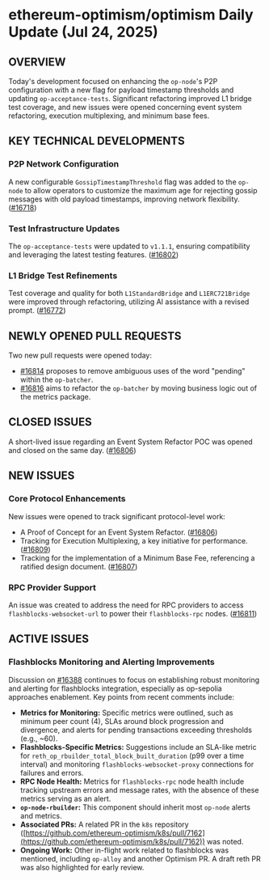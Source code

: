 # ethereum-optimism/optimism Daily Update (Jul 24, 2025)

## OVERVIEW 
Today's development focused on enhancing the `op-node`'s P2P configuration with a new flag for payload timestamp thresholds and updating `op-acceptance-tests`. Significant refactoring improved L1 bridge test coverage, and new issues were opened concerning event system refactoring, execution multiplexing, and minimum base fees.

## KEY TECHNICAL DEVELOPMENTS

### P2P Network Configuration
A new configurable `GossipTimestampThreshold` flag was added to the `op-node` to allow operators to customize the maximum age for rejecting gossip messages with old payload timestamps, improving network flexibility. ([#16718](https://github.com/ethereum-optimism/optimism/pull/16718))

### Test Infrastructure Updates
The `op-acceptance-tests` were updated to `v1.1.1`, ensuring compatibility and leveraging the latest testing features. ([#16802](https://github.com/ethereum-optimism/optimism/pull/16802))

### L1 Bridge Test Refinements
Test coverage and quality for both `L1StandardBridge` and `L1ERC721Bridge` were improved through refactoring, utilizing AI assistance with a revised prompt. ([#16772](https://github.com/ethereum-optimism/optimism/pull/16772))

## NEWLY OPENED PULL REQUESTS
Two new pull requests were opened today:
- [#16814](https://github.com/ethereum-optimism/optimism/pull/16814) proposes to remove ambiguous uses of the word "pending" within the `op-batcher`.
- [#16816](https://github.com/ethereum-optimism/optimism/pull/16816) aims to refactor the `op-batcher` by moving business logic out of the metrics package.

## CLOSED ISSUES
A short-lived issue regarding an Event System Refactor POC was opened and closed on the same day. ([#16806](https://github.com/ethereum-optimism/optimism/issues/16806))

## NEW ISSUES
### Core Protocol Enhancements
New issues were opened to track significant protocol-level work:
- A Proof of Concept for an Event System Refactor. ([#16806](https://github.com/ethereum-optimism/optimism/issues/16806))
- Tracking for Execution Multiplexing, a key initiative for performance. ([#16809](https://github.com/ethereum-optimism/optimism/issues/16809))
- Tracking for the implementation of a Minimum Base Fee, referencing a ratified design document. ([#16807](https://github.com/ethereum-optimism/optimism/issues/16807))

### RPC Provider Support
An issue was created to address the need for RPC providers to access `flashblocks-websocket-url` to power their `flashblocks-rpc` nodes. ([#16811](https://github.com/ethereum-optimism/optimism/issues/16811))

## ACTIVE ISSUES
### Flashblocks Monitoring and Alerting Improvements
Discussion on [#16388](https://github.com/ethereum-optimism/optimism/issues/16388) continues to focus on establishing robust monitoring and alerting for flashblocks integration, especially as op-sepolia approaches enablement. Key points from recent comments include:
- **Metrics for Monitoring:** Specific metrics were outlined, such as minimum peer count (4), SLAs around block progression and divergence, and alerts for pending transactions exceeding thresholds (e.g., ~60).
- **Flashblocks-Specific Metrics:** Suggestions include an SLA-like metric for `reth_op_rbuilder_total_block_built_duration` (p99 over a time interval) and monitoring `flashblocks-websocket-proxy` connections for failures and errors.
- **RPC Node Health:** Metrics for `flashblocks-rpc` node health include tracking upstream errors and message rates, with the absence of these metrics serving as an alert.
- **`op-node-rbuilder`:** This component should inherit most `op-node` alerts and metrics.
- **Associated PRs:** A related PR in the `k8s` repository ([https://github.com/ethereum-optimism/k8s/pull/7162](https://github.com/ethereum-optimism/k8s/pull/7162)) was noted.
- **Ongoing Work:** Other in-flight work related to flashblocks was mentioned, including `op-alloy` and another Optimism PR. A draft reth PR was also highlighted for early review.
